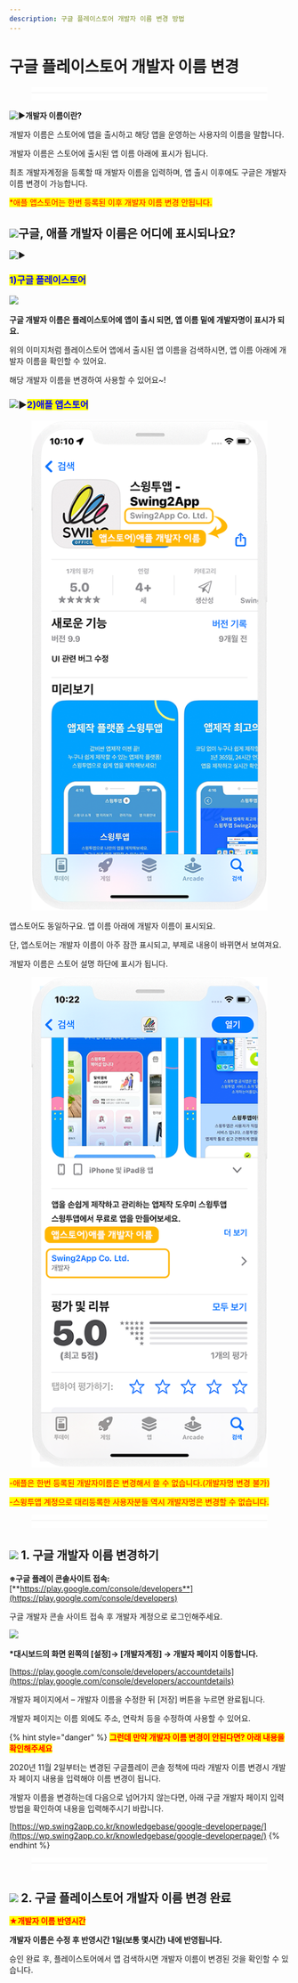```yaml
---
description: 구글 플레이스토어 개발자 이름 변경 방법
---
```


# 구글 플레이스토어 개발자 이름 변경

<figure><img src="../../.gitbook/assets/구분선 (6).PNG" alt=""><figcaption></figcaption></figure>

<img src="https://s.w.org/images/core/emoji/11/svg/25b6.svg" alt="▶" data-size="line">**개발자 이름이란?**

개발자 이름은 스토어에 앱을 출시하고 해당 앱을 운영하는 사용자의 이름을 말합니다.

개발자 이름은 스토어에 출시된 앱 이름 아래에 표시가 됩니다.&#x20;

최초 개발자계정을 등록할 때 개발자 이름을 입력하며, 앱 출시 이후에도 구글은 개발자 이름 변경이 가능합니다.

<mark style="color:red;">\*애플 앱스토어는 한번 등록된 이후 개발자 이름 변경 안됩니다.</mark>



## ![](https://wp.swing2app.co.kr/wp-content/uploads/2020/04/%EB%8B%A8%EB%9D%BD1-1.png)구글, 애플 개발자 이름은 어디에 표시되나요?

<img src="https://s.w.org/images/core/emoji/11/svg/25b6.svg" alt="▶" data-size="line">&#x20;

### <mark style="color:blue;">**1)구글 플레이스토어**</mark>

![](https://wp.swing2app.co.kr/wp-content/uploads/2018/09/%EA%B5%AC%EA%B8%80%EA%B0%9C%EB%B0%9C%EC%9E%90%EB%AA%85%EB%B3%80%EA%B2%BD1new.png)

**구글 개발자 이름은 플레이스토어에 앱이 출시 되면, 앱 이름 밑에 개발자명이 표시가 되요.**

위의 이미지처럼 플레이스토어 앱에서 출시된 앱 이름을 검색하시면, 앱 이름 아래에 개발자 이름을 확인할 수 있어요.

해당 개발자 이름을 변경하여 사용할 수 있어요\~!



### <img src="https://s.w.org/images/core/emoji/11/svg/25b6.svg" alt="▶" data-size="line"><mark style="color:blue;">2)애플 앱스토어</mark>

<div align="left">

<figure><img src="../../.gitbook/assets/아이폰-개발자이름.png" alt=""><figcaption></figcaption></figure>

</div>

앱스토어도 동일하구요. 앱 이름 아래에 개발자 이름이 표시되요.

단, 앱스토어는 개발자 이름이 아주 잠깐 표시되고, 부제로 내용이 바뀌면서 보여져요.

개발자 이름은 스토어 설명 하단에 표시가 됩니다.&#x20;

<div align="left">

<figure><img src="../../.gitbook/assets/아이폰-개발자이름2.png" alt=""><figcaption></figcaption></figure>

</div>

<mark style="color:red;">-애플은 한번 등록된 개발자이름은 변경해서 쓸 수 없습니다.(개발자명 변경 불가)</mark>

<mark style="color:red;">-스윙투앱 계정으로 대리등록한 사용자분들 역시 개발자명은 변경할 수 없습니다.</mark>&#x20;

<figure><img src="../../.gitbook/assets/구분선 (6).PNG" alt=""><figcaption></figcaption></figure>

## ![](https://wp.swing2app.co.kr/wp-content/uploads/2020/04/%EB%8B%A8%EB%9D%BD1-1.png) **1. 구글 개발자 이름 변경하기**&#x20;



**※구글 플레이 콘솔사이트 접속:**  [**https://play.google.com/console/developers**](https://play.google.com/console/developers)

구글 개발자 콘솔 사이트 접속 후 개발자 계정으로 로그인해주세요.

![](https://wp.swing2app.co.kr/wp-content/uploads/2018/09/%EA%B5%AC%EA%B8%80%EA%B0%9C%EB%B0%9C%EC%9E%90%EB%AA%85%EB%B3%80%EA%B2%BD2new.png)

**\*대시보드의 화면 왼쪽의  \[설정]→ \[개발자계정] → 개발자 페이지 이동합니다.**

[https://play.google.com/console/developers/accountdetails](https://play.google.com/console/developers/accountdetails)

개발자 페이지에서 – 개발자 이름을 수정한 뒤 \[저장] 버튼을 누르면 완료됩니다.&#x20;

개발자 페이지는 이름 외에도 주소, 연락처 등을 수정하여 사용할 수 있어요.

{% hint style="danger" %}
<mark style="color:red;">**그런데 만약 개발자 이름 변경이 안된다면? 아래 내용을 확인해주세요**</mark>

2020년 11월 2일부터는 변경된 구글플레이 콘솔 정책에 따라 개발자 이름 변경시 개발자 페이지 내용을 입력해야 이름 변경이 됩니다.

개발자 이름을 변경하는데 다음으로 넘어가지 않는다면, 아래 구글 개발자 페이지 입력방법을 확인하여 내용을 입력해주시기 바랍니다.&#x20;

[https://wp.swing2app.co.kr/knowledgebase/google-developerpage/](https://wp.swing2app.co.kr/knowledgebase/google-developerpage/)
{% endhint %}



<figure><img src="../../.gitbook/assets/구분선 (6).PNG" alt=""><figcaption></figcaption></figure>

## ![](https://wp.swing2app.co.kr/wp-content/uploads/2020/04/%EB%8B%A8%EB%9D%BD1-1.png) **2. 구글 플레이스토어 개발자 이름 변경 완료**



<mark style="color:red;">**★개발자 이름 반영시간**</mark>

**개발자 이름은 수정 후 반영시간 1일(보통 몇시간) 내에 반영됩니다.**

승인 완료 후, 플레이스토어에서 앱 검색하시면 개발자 이름이 변경된 것을 확인할 수 있습니다.



